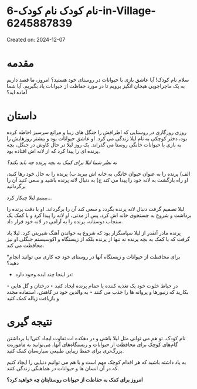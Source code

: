 # نام کودک نام کودک-6-in-Village-6245887839

Created on: 2024-12-07

**مقدمه**
=================

سلام نام کودک! آیا عاشق بازی با حیوانات در روستای خود هستید؟ امروز، ما قصد داریم به یک ماجراجویی هیجان انگیز برویم تا در مورد حفاظت از حیوانات یاد بگیریم. آیا شما آماده اید؟

**داستان**
==========

روزی روزگاری در روستایی که اطرافش را جنگل های زیبا و مراتع سرسبز احاطه کرده بود، دختر کوچکی به نام لیلا زندگی می کرد. او عاشق حیوانات بود و بیشتر روزهایش را به بازی با حیوانات خانگی روستا می گذراند. یک روز لیلا در حال کاوش در جنگل، بچه پرنده ای را پیدا کرد که از لانه اش افتاده بود.

*به نظر شما لیلا برای کمک به بچه پرنده چه باید بکند؟*

الف) پرنده را به عنوان حیوان خانگی به خانه اش ببرید
ب) پرنده را به حال خود رها کنید، او راه بازگشت به لانه خود را پیدا می کند
ج) به دنبال لانه پرنده باشید و سعی کنید آن را برگردانید

ببینیم لیلا چیکار کرد...

لیلا تصمیم گرفت دنبال لانه پرنده بگردد و سعی کند آن را برگرداند. او با دقت پرنده را برداشت و شروع به جستجوی خانه اش کرد. پس از مدتی، او لانه را پیدا کرد و با کمک یک سنجاب دوستانه، پرنده را به آرامی در لانه خود قرار داد.

پرنده مادر آنقدر از لیلا سپاسگزار بود که شروع به خواندن آهنگ شیرینی کرد. لیلا یاد گرفت که با کمک به بچه پرنده نه تنها از پرنده بلکه از زیستگاه و اکوسیستم جنگلی او نیز محافظت می کند.

*برای محافظت از حیوانات و زیستگاه آنها در روستای خود چه کاری می توانید انجام دهید؟

* در اینجا چند ایده وجود دارد:

‣ در حیاط خلوت خود یک تغذیه کننده یا حمام پرنده ایجاد کنید
‣ درختان و گل هایی بکارید که زنبورها و پروانه ها را جذب می کنند
‣ به والدین خود در کاهش، استفاده مجدد و بازیافت زباله کمک کنید

**نتیجه گیری**
===============

نام کودک، تو هم می توانی مثل لیلا باشی و در دهکده ات تفاوت ایجاد کنی! با برداشتن گام‌های کوچک برای محافظت از حیوانات و زیستگاه‌های آنها، می‌توانید به ماموریت بزرگ‌تری برای حفظ زیبایی طبیعی سیاره‌مان کمک کنید.

به یاد داشته باشید که هر اقدام کوچک مهم است و با هم می توانیم دنیایی را ایجاد کنیم که در آن انسان ها و حیوانات در هماهنگی زندگی کنند.

**امروز برای کمک به حفاظت از حیوانات روستایتان چه خواهید کرد؟**